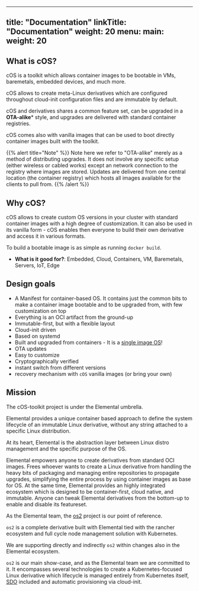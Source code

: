 
---
title: "Documentation"
linkTitle: "Documentation"
weight: 20
menu:
  main:
    weight: 20
---

## What is cOS?

cOS is a toolkit which allows container images to be bootable in VMs, baremetals, embedded devices, and much more.

cOS allows to create meta-Linux derivatives which are configured throughout cloud-init configuration files and are immutable by default.

cOS and derivatives shares a common feature set, can be upgraded in a **OTA-alike*** style, and upgrades are delivered with standard container registries. 

cOS comes also with vanilla images that can be used to boot directly container images built with the toolkit.

{{% alert title="Note" %}}
Note here we refer to "OTA-alike" merely as a method of distributing upgrades. It does not involve any specific setup (either wireless or cabled works) except an network connection to the registry where images are stored. Updates are delivered from one central location (the container registry) which hosts all images available for the clients to pull from.
{{% /alert %}}

## Why cOS? 

cOS allows to create custom OS versions in your cluster with standard container images with a high degree of customization. It can also be used in its vanilla form - cOS enables then everyone to build their own derivative and access it in various formats. 

To build a bootable image is as simple as running `docker build`.

* **What is it good for?**: Embedded, Cloud, Containers, VM, Baremetals, Servers, IoT, Edge

## Design goals

- A Manifest for container-based OS. It contains just the common bits to make a container image bootable and to be upgraded from, with few customization on top
- Everything is an OCI artifact from the ground-up
- Immutable-first, but with a flexible layout
- Cloud-init driven
- Based on systemd
- Built and upgraded from containers - It is a [single image OS](https://quay.io/repository/costoolkit/releases-green)!
- OTA updates
- Easy to customize
- Cryptographically verified
- instant switch from different versions
- recovery mechanism with `cOS` vanilla images (or bring your own)

## Mission

The cOS-toolkit project is under the Elemental umbrella.

Elemental provides a unique container based approach to define the system lifecycle of an immutable Linux derivative, without any string attached to a specific Linux distribution.

At its heart, Elemental is the abstraction layer between Linux distro management and the specific purpose of the OS.

Elemental empowers anyone to create derivatives from standard OCI images. Frees whoever wants to create a Linux derivative from handling the heavy bits of packaging and managing entire repositories to propagate upgrades, simplifying the entire process by using container images as base for OS.
At the same time, Elemental provides an highly integrated ecosystem which is designed to be container-first, cloud native, and immutable.
Anyone can tweak Elemental derivatives from the bottom-up to enable and disable its featureset.

As the Elemental team, the [os2](https://github.com/rancher-sandbox/os2) project is our point of reference.

`os2` is a complete derivative built with Elemental tied with the rancher ecosystem and full cycle node management solution with Kubernetes. 

We are supporting directly and indirectly `os2` within changes also in the Elemental ecosystem.

`os2` is our main show-case, and as the Elemental team we are committed to it. It encompasses several technologies to create a Kubernetes-focused Linux derivative which lifecycle is managed entirely from Kubernetes itself, [SDO](https://www.intel.it/content/www/it/it/internet-of-things/secure-device-onboard.html) included and automatic provisioning via cloud-init.
